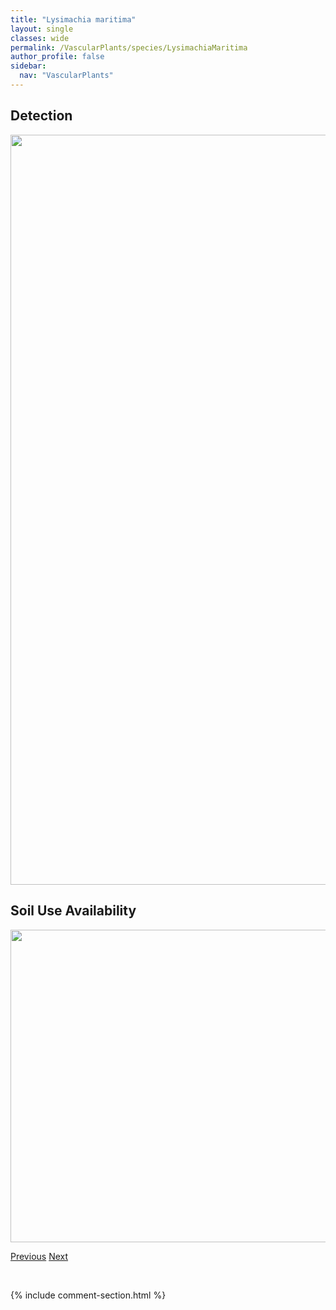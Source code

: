 ```yaml
---
title: "Lysimachia maritima"
layout: single
classes: wide
permalink: /VascularPlants/species/LysimachiaMaritima
author_profile: false
sidebar:
  nav: "VascularPlants"
---
```


<h2>Detection</h2>

<a href="https://drive.google.com/uc?export=view&id=1ZNgypEMjgAwtEwSr_ufBzIsttT_SlvrS">
<img src="https://drive.google.com/uc?export=view&id=1ZNgypEMjgAwtEwSr_ufBzIsttT_SlvrS" height = "1200" width = "800">
</a>


<h2>Soil Use Availability</h2>

<a href="https://drive.google.com/uc?export=view&id=1D33hRytUnTIBQZ71Ev98VHeM6GvZvq4f">
<img src="https://drive.google.com/uc?export=view&id=1D33hRytUnTIBQZ71Ev98VHeM6GvZvq4f" height = "500" width = "1000">
</a>


<a href="/DevelopmentWebsite/VascularPlants/species/LysimachiaLatifolia" class="pagination--pager" title="Northern Starflower">Previous</a> <a href="/DevelopmentWebsite/VascularPlants/species/LysimachiaThyrsiflora" class="pagination--pager" title="Tufted Loosestrife">Next</a>

<p>&nbsp;</p>

{% include comment-section.html %}
